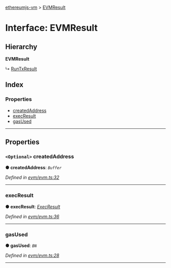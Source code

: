 [ethereumjs-vm](../README.md) > [EVMResult](../interfaces/evmresult.md)

# Interface: EVMResult

## Hierarchy

**EVMResult**

↳  [RunTxResult](runtxresult.md)

## Index

### Properties

* [createdAddress](evmresult.md#createdaddress)
* [execResult](evmresult.md#execresult)
* [gasUsed](evmresult.md#gasused)

---

## Properties

<a id="createdaddress"></a>

### `<Optional>` createdAddress

**● createdAddress**: *`Buffer`*

*Defined in [evm/evm.ts:32](https://github.com/ethereumjs/ethereumjs-vm/blob/d660c58/packages/vm/lib/evm/evm.ts#L32)*

___
<a id="execresult"></a>

###  execResult

**● execResult**: *[ExecResult](execresult.md)*

*Defined in [evm/evm.ts:36](https://github.com/ethereumjs/ethereumjs-vm/blob/d660c58/packages/vm/lib/evm/evm.ts#L36)*

___
<a id="gasused"></a>

###  gasUsed

**● gasUsed**: *`BN`*

*Defined in [evm/evm.ts:28](https://github.com/ethereumjs/ethereumjs-vm/blob/d660c58/packages/vm/lib/evm/evm.ts#L28)*

___

